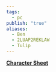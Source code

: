 ```yaml
---
tags:
  - pc
publish: "true"
aliases:
  - Ben
  - 2LUAP2REKLAW
  - Tulip
---
```

**[Character Sheet](https://app.demiplane.com/nexus/daggerheart/character-sheet/876cdda9-faf4-452c-bfbc-326282759520)**
